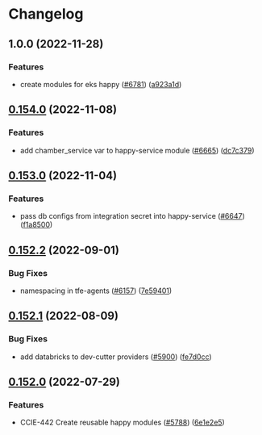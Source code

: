 # Changelog

## 1.0.0 (2022-11-28)


### Features

* create modules for eks happy ([#6781](https://github.com/chanzuckerberg/shared-infra/issues/6781)) ([a923a1d](https://github.com/chanzuckerberg/shared-infra/commit/a923a1d307900a99e7cd2bc9c54241c92bdf93c5))

## [0.154.0](https://github.com/chanzuckerberg/shared-infra/compare/happy-service-v0.153.0...happy-service-v0.154.0) (2022-11-08)


### Features

* add chamber_service var to happy-service module ([#6665](https://github.com/chanzuckerberg/shared-infra/issues/6665)) ([dc7c379](https://github.com/chanzuckerberg/shared-infra/commit/dc7c37935b8ea9f8b4d6098c42bcb4acf931a6bf))

## [0.153.0](https://github.com/chanzuckerberg/shared-infra/compare/happy-service-v0.152.2...happy-service-v0.153.0) (2022-11-04)


### Features

* pass db configs from integration secret into happy-service ([#6647](https://github.com/chanzuckerberg/shared-infra/issues/6647)) ([f1a8500](https://github.com/chanzuckerberg/shared-infra/commit/f1a850004e741f3e237754791ff95f430448d893))

## [0.152.2](https://github.com/chanzuckerberg/shared-infra/compare/happy-service-v0.152.1...happy-service-v0.152.2) (2022-09-01)


### Bug Fixes

* namespacing in tfe-agents ([#6157](https://github.com/chanzuckerberg/shared-infra/issues/6157)) ([7e59401](https://github.com/chanzuckerberg/shared-infra/commit/7e59401116599fa04a5503d151e13128dabee025))

## [0.152.1](https://github.com/chanzuckerberg/shared-infra/compare/happy-service-v0.152.0...happy-service-v0.152.1) (2022-08-09)


### Bug Fixes

* add databricks to dev-cutter providers ([#5900](https://github.com/chanzuckerberg/shared-infra/issues/5900)) ([fe7d0cc](https://github.com/chanzuckerberg/shared-infra/commit/fe7d0ccea6a694728e7d7aab4a35a08f630d02d9))

## [0.152.0](https://github.com/chanzuckerberg/shared-infra/compare/happy-service-v0.151.0...happy-service-v0.152.0) (2022-07-29)


### Features

* CCIE-442 Create reusable happy modules ([#5788](https://github.com/chanzuckerberg/shared-infra/issues/5788)) ([6e1e2e5](https://github.com/chanzuckerberg/shared-infra/commit/6e1e2e5b4922a6cec1b2e3d4559b10b640416eae))
